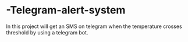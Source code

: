 # -Telegram-alert-system
 In this project will get an SMS on telegram when the temperature crosses threshold by using a telegram bot.
